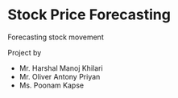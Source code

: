 # Stock Price Forecasting
Forecasting stock movement

Project by 
- Mr. Harshal Manoj Khilari
- Mr. Oliver Antony Priyan
- Ms. Poonam Kapse